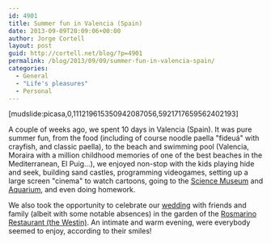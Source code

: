 ```yaml
---
id: 4901
title: Summer fun in Valencia (Spain)
date: 2013-09-09T20:09:06+00:00
author: Jorge Cortell
layout: post
guid: http://cortell.net/blog/?p=4901
permalink: /blog/2013/09/09/summer-fun-in-valencia-spain/
categories:
  - General
  - "Life's pleasures"
  - Personal
---
```

[mudslide:picasa,0,111219615350942087056,5921717659562402193]

A couple of weeks ago, we spent 10 days in Valencia (Spain). It was pure summer fun, from the food (including of course noodle paella "fideuá" with crayfish, and classic paella), to the beach and swimming pool (Valencia, Moraira with a million childhood memories of one of the best beaches in the Mediterranean, El Puig...), we enjoyed non-stop with the kids playing hide and seek, building sand castles, programming videogames, setting up a large screen "cinema" to watch cartoons, going to the <a title="http://www.cac.es/museo/" href="http://www.cac.es/museo/" target="_blank">Science Museum</a> and <a title="http://www.cac.es/oceanografic/" href="http://www.cac.es/oceanografic/" target="_blank">Aquarium</a>, and even doing homework.

We also took the opportunity to celebrate our <a title="http://www.theknot.com/wedding/Stephanie-and-Jorge" href="http://www.theknot.com/wedding/Stephanie-and-Jorge" target="_blank">wedding</a> with friends and family (albeit with some notable absences) in the garden of the <a title="http://www.westinvalencia.com/en/Rosmarino_restaurant" href="http://www.westinvalencia.com/en/Rosmarino_restaurant" target="_blank">Rosmarino Restaurant (the Westin)</a>. An intimate and warm evening, were everybody seemed to enjoy, according to their smiles!